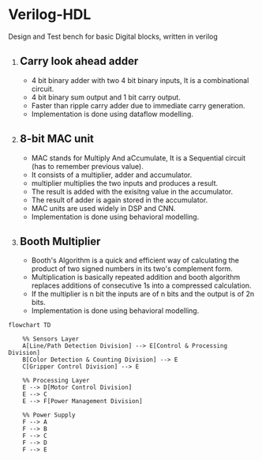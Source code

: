 # Verilog-HDL
Design and Test bench for basic Digital blocks, written in verilog


1. ## Carry look ahead adder
   - 4 bit binary adder with two 4 bit binary inputs, It is a combinational circuit.
   - 4 bit binary sum output and 1 bit carry output.
   - Faster than ripple carry adder due to immediate carry generation.
   - Implementation is done using dataflow modelling.


2. ## 8-bit MAC unit

   - MAC stands for Multiply And aCcumulate, It is a Sequential circuit (has to remember previous value).
   - It consists of a multiplier, adder and accumulator.
   - multiplier multiplies the two inputs and produces a result.
   - The result is added with the exisitng value in the accumulator.
   - The result of adder is again stored in the accumulator.
   - MAC units are used widely in DSP and CNN.
   - Implementation is done using behavioral modelling.
  
3. ## Booth Multiplier

   - Booth's Algorithm is a quick and efficient way of calculating the product of two signed numbers in
     its two's complement form.
   - Multiplication is basically repeated addition and booth algorithm replaces additions of consecutive
     1s into a compressed calculation.
   - If the multiplier is n bit the inputs are of n bits and the output is of 2n bits.
   - Implementation is done using behavioral modelling.
  
```mermaid
flowchart TD

    %% Sensors Layer
    A[Line/Path Detection Division] --> E[Control & Processing Division]
    B[Color Detection & Counting Division] --> E
    C[Gripper Control Division] --> E
    
    %% Processing Layer
    E --> D[Motor Control Division]
    E --> C
    E --> F[Power Management Division]
    
    %% Power Supply
    F --> A
    F --> B
    F --> C
    F --> D
    F --> E


